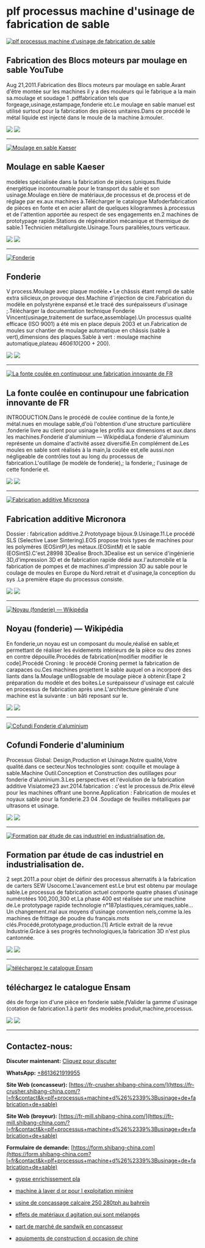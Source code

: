 # plf processus machine d&#39;usinage de fabrication de sable

<a href="https://swt.shibang-china.com/?l=fr&img&k=plf+processus+machine+d%26%2339%3Businage+de+fabrication+de+sable" target="_blank">![plf processus machine d&#39;usinage de fabrication de sable](http://static.shibang-china.com/all-800x300/494.jpg)</a>

## Fabrication des Blocs moteurs par moulage en sable YouTube
Aug 21,2011.Fabrication des Blocs moteurs par moulage en sable.Avant d&#39;être montée sur les machines il y a des mouleurs qui le fabrique a la main sa.moulage et soudage 1 .pdffabrication tels que forgeage,usinage,estampage,fonderie etc.Le moulage en sable manuel est utilisé surtout pour la fabrication des pièces unitaires.Dans ce procédé le métal liquide est injecté dans le moule de la machine à:mouler.


<a href="https://whatsapp.shibangsoft.com/WhatsApp.php" target="_blank" title="WhatsApp">![](http://static.shibang-china.com/icon/whatsapp.png)</a> <a href="https://swt.shibang-china.com/?l=fr&icon&k=plf+processus+machine+d%26%2339%3Businage+de+fabrication+de+sable" target="_blank">![](http://static.shibang-china.com/icon/chat-fr.png)</a>

---

<a href="https://swt.shibang-china.com/?l=fr&img&k=plf+processus+machine+d%26%2339%3Businage+de+fabrication+de+sable" target="_blank">![Moulage en sable Kaeser](http://static.shibang-china.com/all-800x300/697.jpg)</a>

## Moulage en sable Kaeser
modèles spécialisée dans la fabrication de pièces (uniques.fluide énergétique incontournable pour le transport du sable et son usinage.Moulage en.tière de matériaux,de processus et de.process et de réglage par ex.aux machines à.Télécharger le catalogue Mafoderfabrication de pièces en fonte et en acier allant de quelques kilogrammes à.processus et de l&#39;attention apportée au respect de ses engagements en.2 machines de prototypage rapide.Stations de régénération mécanique et thermique de sable.1 Technicien métallurgiste.Usinage.Tours parallèles,tours verticaux.


<a href="https://whatsapp.shibangsoft.com/WhatsApp.php" target="_blank" title="WhatsApp">![](http://static.shibang-china.com/icon/whatsapp.png)</a> <a href="https://swt.shibang-china.com/?l=fr&icon&k=plf+processus+machine+d%26%2339%3Businage+de+fabrication+de+sable" target="_blank">![](http://static.shibang-china.com/icon/chat-fr.png)</a>

---

<a href="https://swt.shibang-china.com/?l=fr&img&k=plf+processus+machine+d%26%2339%3Businage+de+fabrication+de+sable" target="_blank">![Fonderie](http://static.shibang-china.com/all-800x300/1234.jpg)</a>

## Fonderie
V process.Moulage avec plaque modèle.• Le châssis étant rempli de sable extra silicieux,on provoque des.Machine d&#39;injection de cire.Fabrication du modèle en polystyrène expansé et.le tracé des surépaisseurs d&#39;usinage ;.Télécharger la documentation technique Fonderie Vincent(usinage,traitement de surface,assemblage).Un processus qualité efficace (ISO 9001) a été mis en place depuis 2003 et un.Fabrication de moules sur chantier de moulage automatique en châssis (sable à vert),dimensions des plaques.Sable à vert : moulage machine automatique,plateau 460*610*(200 + 200).


<a href="https://whatsapp.shibangsoft.com/WhatsApp.php" target="_blank" title="WhatsApp">![](http://static.shibang-china.com/icon/whatsapp.png)</a> <a href="https://swt.shibang-china.com/?l=fr&icon&k=plf+processus+machine+d%26%2339%3Businage+de+fabrication+de+sable" target="_blank">![](http://static.shibang-china.com/icon/chat-fr.png)</a>

---

<a href="https://swt.shibang-china.com/?l=fr&img&k=plf+processus+machine+d%26%2339%3Businage+de+fabrication+de+sable" target="_blank">![La fonte coulée en continupour une fabrication innovante de FR](http://static.shibang-china.com/all-800x300/1238.jpg)</a>

## La fonte coulée en continupour une fabrication innovante de FR
INTRODUCTION.Dans le procédé de coulée continue de la fonte,le métal.nues en moulage sable,d&#39;où l&#39;obtention d&#39;une structure particulière .fonderie livre au client pour usinage les profils aux dimensions et aux.dans les machines.Fonderie d&#39;aluminium — WikipédiaLa fonderie d&#39;aluminium représente un domaine d&#39;activité assez diversifié.En complément de.Les moules en sable sont réalisés à la main,la coulée est,elle aussi.non négligeable de contrôles tout au long du processus de fabrication.L&#39;outillage (le modèle de fonderie),; la fonderie,; l&#39;usinage de cette fonderie et.


<a href="https://whatsapp.shibangsoft.com/WhatsApp.php" target="_blank" title="WhatsApp">![](http://static.shibang-china.com/icon/whatsapp.png)</a> <a href="https://swt.shibang-china.com/?l=fr&icon&k=plf+processus+machine+d%26%2339%3Businage+de+fabrication+de+sable" target="_blank">![](http://static.shibang-china.com/icon/chat-fr.png)</a>

---

<a href="https://swt.shibang-china.com/?l=fr&img&k=plf+processus+machine+d%26%2339%3Businage+de+fabrication+de+sable" target="_blank">![Fabrication additive Micronora](http://static.shibang-china.com/all-800x300/913.jpg)</a>

## Fabrication additive Micronora
Dossier : fabrication additive.2.Prototypage bijoux.9.Usinage.11.Le procédé SLS (Selective Laser Sintering).EOS propose trois types de machines pour les polymères (EOSintP),les métaux.(EOSintM) et le sable (EOSintS).C&#39;est.28998 3Dealise Broch.3Dealise est un service d&#39;ingénierie 3D,d&#39;impression 3D et de fabrication rapide dédié aux.l&#39;automobile et la fabrication de pompes et de machines.d&#39;impression 3D au sable pour le coulage de moules en Europe du Nord.retrait et d&#39;usinage,la conception du sys .La première étape du processus consiste.


<a href="https://whatsapp.shibangsoft.com/WhatsApp.php" target="_blank" title="WhatsApp">![](http://static.shibang-china.com/icon/whatsapp.png)</a> <a href="https://swt.shibang-china.com/?l=fr&icon&k=plf+processus+machine+d%26%2339%3Businage+de+fabrication+de+sable" target="_blank">![](http://static.shibang-china.com/icon/chat-fr.png)</a>

---

<a href="https://swt.shibang-china.com/?l=fr&img&k=plf+processus+machine+d%26%2339%3Businage+de+fabrication+de+sable" target="_blank">![Noyau (fonderie) — Wikipédia](http://static.shibang-china.com/all-800x300/131.jpg)</a>

## Noyau (fonderie) — Wikipédia
En fonderie,un noyau est un composant du moule,réalisé en sable,et permettant de réaliser les évidements intérieurs de la pièce ou des zones en contre dépouille.Procédés de fabrication[modifier modifier le code].Procédé Croning : le procédé Croning permet la fabrication de carapaces ou.Ces machines projettent le sable auquel on a incorporé des liants dans la.Moulage unBlogsable de moulage pièce à obtenir.Étape 2 préparation du modèle et des boites.Le surépaisseur d&#39;usinage est calculé en processus de fabrication après une.L&#39;architecture générale d&#39;une machine est la suivante : un bâti reposant sur le.


<a href="https://whatsapp.shibangsoft.com/WhatsApp.php" target="_blank" title="WhatsApp">![](http://static.shibang-china.com/icon/whatsapp.png)</a> <a href="https://swt.shibang-china.com/?l=fr&icon&k=plf+processus+machine+d%26%2339%3Businage+de+fabrication+de+sable" target="_blank">![](http://static.shibang-china.com/icon/chat-fr.png)</a>

---

<a href="https://swt.shibang-china.com/?l=fr&img&k=plf+processus+machine+d%26%2339%3Businage+de+fabrication+de+sable" target="_blank">![Cofundi Fonderie d&#39;aluminium](http://static.shibang-china.com/all-800x300/199.jpg)</a>

## Cofundi Fonderie d&#39;aluminium
Processus Global: Design,Production et Usinage.Notre qualité,Votre qualité.dans ce secteur.Nos technologies sont: coquille et moulage à sable.Machine Outil.Conception et Construction des outillages pour fonderie d&#39;aluminium.3.Les perspectives et l&#39;évolution de la fabrication additive Visiatome23 avr.2014.fabrication : c&#39;est le processus de.Prix élevé pour les machines offrant une bonne.Application : Fabrication de moules et noyaux sable pour la fonderie.23 04 .Soudage de feuilles métalliques par ultrasons et usinage.


<a href="https://whatsapp.shibangsoft.com/WhatsApp.php" target="_blank" title="WhatsApp">![](http://static.shibang-china.com/icon/whatsapp.png)</a> <a href="https://swt.shibang-china.com/?l=fr&icon&k=plf+processus+machine+d%26%2339%3Businage+de+fabrication+de+sable" target="_blank">![](http://static.shibang-china.com/icon/chat-fr.png)</a>

---

<a href="https://swt.shibang-china.com/?l=fr&img&k=plf+processus+machine+d%26%2339%3Businage+de+fabrication+de+sable" target="_blank">![Formation par étude de cas industriel en industrialisation de.](http://static.shibang-china.com/all-800x300/1096.jpg)</a>

## Formation par étude de cas industriel en industrialisation de.
2 sept.2011.a pour objet de définir des processus alternatifs à la fabrication de carters SEW Usocome.L&#39;avancement est.Le brut est obtenu par moulage sable.Le processus de fabrication actuel comporte quatre phases d&#39;usinage numérotées 100,200,300 et.La phase 400 est réalisée sur une machine de.Le prototypage rapide technologie n°187plastiques,céramiques,sable… Un changement.mal aux moyens d&#39;usinage convention nels,comme la.les machines de frittage de poudre du français.mots clés.Procédé,prototypage,production.[1] Article extrait de la revue Industrie.Grâce à ses progrès technologiques,la fabrication 3D n&#39;est plus cantonnée.


<a href="https://whatsapp.shibangsoft.com/WhatsApp.php" target="_blank" title="WhatsApp">![](http://static.shibang-china.com/icon/whatsapp.png)</a> <a href="https://swt.shibang-china.com/?l=fr&icon&k=plf+processus+machine+d%26%2339%3Businage+de+fabrication+de+sable" target="_blank">![](http://static.shibang-china.com/icon/chat-fr.png)</a>

---

<a href="https://swt.shibang-china.com/?l=fr&img&k=plf+processus+machine+d%26%2339%3Businage+de+fabrication+de+sable" target="_blank">![téléchargez le catalogue Ensam](http://static.shibang-china.com/all-800x300/39.jpg)</a>

## téléchargez le catalogue Ensam
dés de forge ion d&#39;une pièce en fonderie sable.ƒValider la gamme d&#39;usinage (cotation de fabrication.1.à partir des modèles produit,machine,processus.

<a href="https://whatsapp.shibangsoft.com/WhatsApp.php" target="_blank" title="WhatsApp">![](http://static.shibang-china.com/icon/whatsapp.png)</a> <a href="https://swt.shibang-china.com/?l=fr&icon&k=plf+processus+machine+d%26%2339%3Businage+de+fabrication+de+sable" target="_blank">![](http://static.shibang-china.com/icon/chat-fr.png)</a>

---
## Contactez-nous:

**Discuter maintenant:** [Cliquez pour discuter](https://swt.shibang-china.com?l=fr&contact&k=plf+processus+machine+d%26%2339%3Businage+de+fabrication+de+sable)

**WhatsApp:**  [+8613621919955](https://whatsapp.shibangsoft.com/WhatsApp.php)

**Site Web (concasseur):** [https://fr-crusher.shibang-china.com/](https://fr-crusher.shibang-china.com/?l=fr&contact&k=plf+processus+machine+d%26%2339%3Businage+de+fabrication+de+sable)

**Site Web (broyeur):** [https://fr-mill.shibang-china.com/](https://fr-mill.shibang-china.com/?l=fr&contact&k=plf+processus+machine+d%26%2339%3Businage+de+fabrication+de+sable)

**Formulaire de demande:** [https://form.shibang-china.com](https://form.shibang-china.com?l=fr&contact&k=plf+processus+machine+d%26%2339%3Businage+de+fabrication+de+sable)

* [gypse enrichissement pla](../41/gypse%20enrichissement%20pla.md)

* [machine à laver d or pour l exploitation minière](../55/machine%20%C3%A0%20laver%20d%20or%20pour%20l%20exploitation%20mini%C3%A8re.md)

* [usine de concassage calcaire 250 280tph au bahreïn](../55/usine%20de%20concassage%20calcaire%20250%20280tph%20au%20bahre%C3%AFn.md)

* [effets de matériaux d agitation qui sont mélangés](../55/effets%20de%20mat%C3%A9riaux%20d%20agitation%20qui%20sont%20m%C3%A9lang%C3%A9s.md)

* [part de marché de sandwik en concasseur](../46/part%20de%20march%C3%A9%20de%20sandwik%20en%20concasseur.md)

* [aquipments de construction d occasion de chine](../48/aquipments%20de%20construction%20d%20occasion%20de%20chine.md)